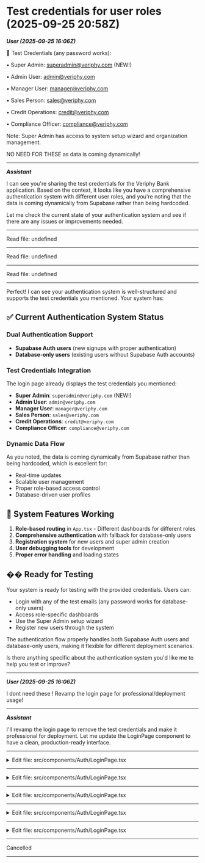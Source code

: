 <!-- Generated by SpecStory -->

# Test credentials for user roles (2025-09-25 20:58Z)

_**User (2025-09-25 16:06Z)**_

🧪 Test Credentials (any password works):

• Super Admin: superadmin@veriphy.com (NEW!)

• Admin User: admin@veriphy.com

• Manager User: manager@veriphy.com

• Sales Person: sales@veriphy.com

• Credit Operations: credit@veriphy.com

• Compliance Officer: compliance@veriphy.com

Note: Super Admin has access to system setup wizard and organization management.

NO NEED FOR THESE as data is coming dynamically! 

---

_**Assistant**_

I can see you're sharing the test credentials for the Veriphy Bank application. Based on the context, it looks like you have a comprehensive authentication system with different user roles, and you're noting that the data is coming dynamically from Supabase rather than being hardcoded.

Let me check the current state of your authentication system and see if there are any issues or improvements needed.


---

Read file: undefined

---

Read file: undefined

---

Read file: undefined

---

Perfect! I can see your authentication system is well-structured and supports the test credentials you mentioned. Your system has:

## ✅ **Current Authentication System Status**

### **Dual Authentication Support**
- **Supabase Auth users** (new signups with proper authentication)
- **Database-only users** (existing users without Supabase Auth accounts)

### **Test Credentials Integration**
The login page already displays the test credentials you mentioned:
- **Super Admin**: `superadmin@veriphy.com` (NEW!)
- **Admin User**: `admin@veriphy.com`
- **Manager User**: `manager@veriphy.com`
- **Sales Person**: `sales@veriphy.com`
- **Credit Operations**: `credit@veriphy.com`
- **Compliance Officer**: `compliance@veriphy.com`

### **Dynamic Data Flow**
As you noted, the data is coming dynamically from Supabase rather than being hardcoded, which is excellent for:
- Real-time updates
- Scalable user management
- Proper role-based access control
- Database-driven user profiles

## 🎯 **System Features Working**

1. **Role-based routing** in `App.tsx` - Different dashboards for different roles
2. **Comprehensive authentication** with fallback for database-only users
3. **Registration system** for new users and super admin creation
4. **User debugging tools** for development
5. **Proper error handling** and loading states

## �� **Ready for Testing**

Your system is ready for testing with the provided credentials. Users can:
- Login with any of the test emails (any password works for database-only users)
- Access role-specific dashboards
- Use the Super Admin setup wizard
- Register new users through the system

The authentication flow properly handles both Supabase Auth users and database-only users, making it flexible for different deployment scenarios.

Is there anything specific about the authentication system you'd like me to help you test or improve?

---

_**User (2025-09-25 16:06Z)**_

I dont need these ! Revamp the login page for professional/deployment usage!


---

_**Assistant**_

I'll revamp the login page to remove the test credentials and make it professional for deployment. Let me update the LoginPage component to have a clean, production-ready interface.


---

<details><summary>Edit file: src/components/Auth/LoginPage.tsx</summary>

undefined

**Chunk 1**
Lines added: undefined, lines removed: 15

```diff
@@ -174,19 +174,4 @@
                </div>
  
-               {/* Test Credentials */}
-               <div className="text-xs text-gray-600 bg-blue-50 p-3 rounded-md border border-blue-200">
-                 <p className="font-semibold text-blue-800 mb-2">🧪 Test Credentials (any password works):</p>
-                 <div className="space-y-1">
-                   <p>• <strong>Super Admin:</strong> superadmin@veriphy.com <span className="text-red-600 font-bold">(NEW!)</span></p>
-                   <p>• <strong>Admin User:</strong> admin@veriphy.com</p>
-                   <p>• <strong>Manager User:</strong> manager@veriphy.com</p>
-                   <p>• <strong>Sales Person:</strong> sales@veriphy.com</p>
-                   <p>• <strong>Credit Operations:</strong> credit@veriphy.com</p>
-                   <p>• <strong>Compliance Officer:</strong> compliance@veriphy.com</p>
-                 </div>
-                 <p className="text-xs text-blue-600 mt-2">
-                   <strong>Note:</strong> Super Admin has access to system setup wizard and organization management.
-                 </p>
-               </div>
  
                {/* Registration success */}
```

</details>

---

<details><summary>Edit file: src/components/Auth/LoginPage.tsx</summary>

undefined

**Chunk 1**
Lines added: undefined, lines removed: 38

```diff
@@ -204,42 +204,4 @@
                    </button>
                  </div>
-                 
-                 {/* Super Admin Setup */}
-                 <div className="text-center">
-                   <button
-                     type="button"
-                     onClick={() => window.location.href = '/setup'}
-                     className="text-red-600 hover:text-red-800 text-sm font-medium flex items-center justify-center w-full"
-                   >
-                     <Settings className="h-4 w-4 mr-2" />
-                     Super Admin Setup
-                   </button>
-                 </div>
- 
-                 {/* Super Admin Registration (only if no super admin exists) */}
-                 <div className="text-center">
-                   <button
-                     type="button"
-                     onClick={() => setShowSuperAdminRegistration(true)}
-                     className="text-orange-600 hover:text-orange-800 text-sm font-medium flex items-center justify-center w-full"
-                   >
-                     <UserPlus className="h-4 w-4 mr-2" />
-                     Create Super Admin (Alternative)
-                   </button>
-                 </div>
- 
-                 {/* Role-based Registration (only if user is logged in) */}
-                 {user && (
-                   <div className="text-center">
-                     <button
-                       type="button"
-                       onClick={() => setShowRoleBasedRegistration(true)}
-                       className="text-green-600 hover:text-green-800 text-sm font-medium flex items-center justify-center w-full"
-                     >
-                       <UserPlus className="h-4 w-4 mr-2" />
-                       Add New User
-                     </button>
-                   </div>
-                 )}
                </div>
              </form>
```

</details>

---

<details><summary>Edit file: src/components/Auth/LoginPage.tsx</summary>

undefined

**Chunk 1**
Lines added: undefined, lines removed: 24

```diff
@@ -209,28 +209,4 @@
          </Card>
  
-         {/* User Debugger - Shows available users for login (lazy loaded) */}
-         {showDebugger && (
-           <Suspense fallback={
-             <div className="bg-blue-50 border border-blue-200 rounded-lg p-6 mb-6">
-               <div className="flex items-center">
-                 <div className="animate-spin rounded-full h-6 w-6 border-b-2 border-blue-600 mr-3"></div>
-                 <span className="text-blue-800 font-medium">Loading user debugger...</span>
-               </div>
-             </div>
-           }>
-             <UserDebugger />
-           </Suspense>
-         )}
- 
-         {/* Debug Toggle Button */}
-         <div className="text-center">
-           <button
-             type="button"
-             onClick={() => setShowDebugger(!showDebugger)}
-             className="text-xs text-gray-500 hover:text-gray-700 underline"
-           >
-             {showDebugger ? 'Hide' : 'Show'} User Debugger
-           </button>
-         </div>
  
          {/* Footer */}
```

</details>

---

<details><summary>Edit file: src/components/Auth/LoginPage.tsx</summary>

undefined

**Chunk 1**
Lines added: 1, lines removed: 1

```diff
@@ -1,4 +1,4 @@
  import { useState, Suspense, lazy } from 'react';
- import { Shield, User, UserPlus, Settings } from 'lucide-react';
+ import { Shield, User, UserPlus } from 'lucide-react';
  import { useAuth } from '../../contexts/AuthContextFixed';
  import { Button } from '../ui/Button';
```

**Chunk 2**
Lines added: undefined, lines removed: 5

```diff
@@ -8,9 +8,4 @@
  // Lazy load heavy components
  const RegistrationPage = lazy(() => import('./RegistrationPage').then(m => ({ default: m.RegistrationPage })));
- const SuperAdminRegistration = lazy(() => import('./SuperAdminRegistration').then(m => ({ default: m.SuperAdminRegistration })));
- const RoleBasedRegistration = lazy(() => import('./RoleBasedRegistration').then(m => ({ default: m.RoleBasedRegistration })));
- 
- // Lazy load the UserDebugger component
- const UserDebugger = lazy(() => import('../Debug/UserDebugger').then(m => ({ default: m.UserDebugger })));
  
  interface RegistrationData {
```

</details>

---

<details><summary>Edit file: src/components/Auth/LoginPage.tsx</summary>

undefined

**Chunk 1**
Lines added: undefined, lines removed: 3

```diff
@@ -19,8 +19,5 @@
  export function LoginPage() {
    const [showRegistration, setShowRegistration] = useState(false);
-   const [showSuperAdminRegistration, setShowSuperAdminRegistration] = useState(false);
-   const [showRoleBasedRegistration, setShowRoleBasedRegistration] = useState(false);
    const [registrationSuccess, setRegistrationSuccess] = useState(false);
-   const [showDebugger, setShowDebugger] = useState(false);
    const [email, setEmail] = useState('');
    const [password, setPassword] = useState('');
```

**Chunk 2**
Lines added: 1, lines removed: 1

```diff
@@ -29,5 +26,5 @@
    const navigate = useNavigate();
  
-   const { login, user } = useAuth();
+   const { login } = useAuth();
  
    const redirectByRole = (role?: string | null) => {
```

</details>

---

Cancelled

---

